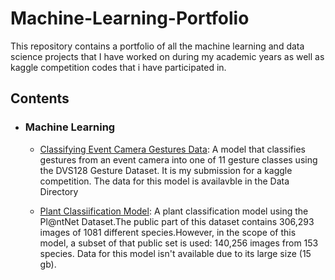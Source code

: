 # Machine-Learning-Portfolio
This repository contains a portfolio of all the machine learning and data science projects that I have worked on during my academic years as well as kaggle competition codes that i have participated in.


## Contents

- ### Machine Learning

	- [Classifying Event Camera Gestures Data](https://github.com/MyraAdra/Machine-Learning-Portfolio/blob/main/Gesture_Classification.ipynb): A model that classifies gestures from an event camera into one of 11 gesture classes using the DVS128 Gesture Dataset. It is my submission for a kaggle competition. The data for this model is availavble in the Data Directory

  - [Plant Classiification Model](https://github.com/MyraAdra/Machine-Learning-Portfolio/blob/main/Plant%20Classification%20Model.ipynb): A plant classification model using the Pl@ntNet Dataset.The public part of this dataset contains 306,293 images of 1081 different species.However, in the scope of this model, a subset of that public set is used: 140,256 images from 153 species. Data for this model isn't available due to its large size (15 gb).
